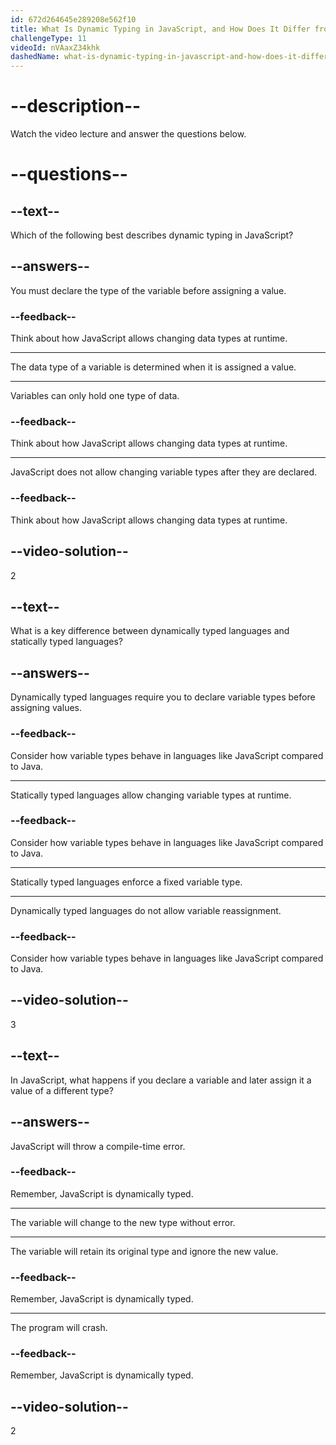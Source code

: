 ```yaml
---
id: 672d264645e289208e562f10
title: What Is Dynamic Typing in JavaScript, and How Does It Differ from Statically Typed Languages?
challengeType: 11
videoId: nVAaxZ34khk
dashedName: what-is-dynamic-typing-in-javascript-and-how-does-it-differ-from-statically-typed-languages
---
```


# --description--

Watch the video lecture and answer the questions below.

# --questions--

## --text--

Which of the following best describes dynamic typing in JavaScript?

## --answers--

You must declare the type of the variable before assigning a value.

### --feedback--

Think about how JavaScript allows changing data types at runtime.

---

The data type of a variable is determined when it is assigned a value.

---

Variables can only hold one type of data.

### --feedback--

Think about how JavaScript allows changing data types at runtime.

---

JavaScript does not allow changing variable types after they are declared.

### --feedback--

Think about how JavaScript allows changing data types at runtime.

## --video-solution--

2

## --text--

What is a key difference between dynamically typed languages and statically typed languages?

## --answers--

Dynamically typed languages require you to declare variable types before assigning values.

### --feedback--

Consider how variable types behave in languages like JavaScript compared to Java.

---

Statically typed languages allow changing variable types at runtime.

### --feedback--

Consider how variable types behave in languages like JavaScript compared to Java.

---

Statically typed languages enforce a fixed variable type.

---

Dynamically typed languages do not allow variable reassignment.

### --feedback--

Consider how variable types behave in languages like JavaScript compared to Java.

## --video-solution--

3

## --text--

In JavaScript, what happens if you declare a variable and later assign it a value of a different type?

## --answers--

JavaScript will throw a compile-time error.

### --feedback--

Remember, JavaScript is dynamically typed.

---

The variable will change to the new type without error.

---

The variable will retain its original type and ignore the new value.

### --feedback--

Remember, JavaScript is dynamically typed.

---

The program will crash.

### --feedback--

Remember, JavaScript is dynamically typed.

## --video-solution--

2

